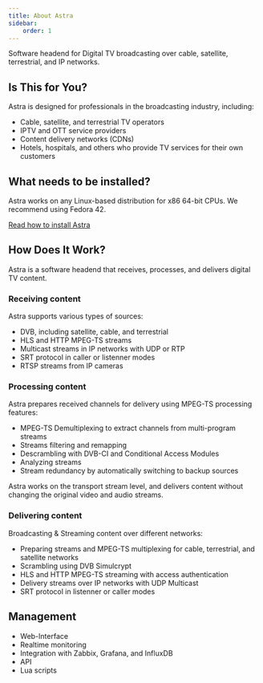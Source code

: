 ```yaml
---
title: About Astra
sidebar:
    order: 1
---
```


Software headend for Digital TV broadcasting over cable, satellite, terrestrial, and IP networks.

## Is This for You?

Astra is designed for professionals in the broadcasting industry, including:

- Cable, satellite, and terrestrial TV operators
- IPTV and OTT service providers
- Content delivery networks (CDNs)
- Hotels, hospitals, and others who provide TV services for their own customers

## What needs to be installed?

Astra works on any Linux-based distribution for x86 64-bit CPUs. We recommend using Fedora 42.

[Read how to install Astra](/en/astra/getting-started/install/)

## How Does It Work?

Astra is a software headend that receives, processes, and delivers digital TV content.

### Receiving content

Astra supports various types of sources:

- DVB, including satellite, cable, and terrestrial
- HLS and HTTP MPEG-TS streams
- Multicast streams in IP networks with UDP or RTP
- SRT protocol in caller or listenner modes
- RTSP streams from IP cameras

### Processing content

Astra prepares received channels for delivery using MPEG-TS processing features:

- MPEG-TS Demultiplexing to extract channels from multi-program streams
- Streams filtering and remapping
- Descrambling with DVB-CI and Conditional Access Modules
- Analyzing streams
- Stream redundancy by automatically switching to backup sources

Astra works on the transport stream level, and delivers content without changing the original video and audio streams.

### Delivering content

Broadcasting & Streaming content over different networks:

- Preparing streams and MPEG-TS multiplexing for cable, terrestrial, and satellite networks
- Scrambling using DVB Simulcrypt
- HLS and HTTP MPEG-TS streaming with access authentication
- Delivery streams over IP networks with UDP Multicast
- SRT protocol in listenner or caller modes

## Management

- Web-Interface
- Realtime monitoring
- Integration with Zabbix, Grafana, and InfluxDB
- API
- Lua scripts

